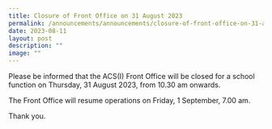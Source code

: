 ```yaml
---
title: Closure of Front Office on 31 August 2023
permalink: /announcements/announcements/closure-of-front-office-on-31-august-2023/
date: 2023-08-11
layout: post
description: ""
image: ""
---
```


Please be informed that the ACS(I) Front Office will be closed for a school function on Thursday, 31 August 2023, from 10.30 am onwards.

The Front Office will resume operations on Friday, 1 September, 7.00 am.

Thank you.